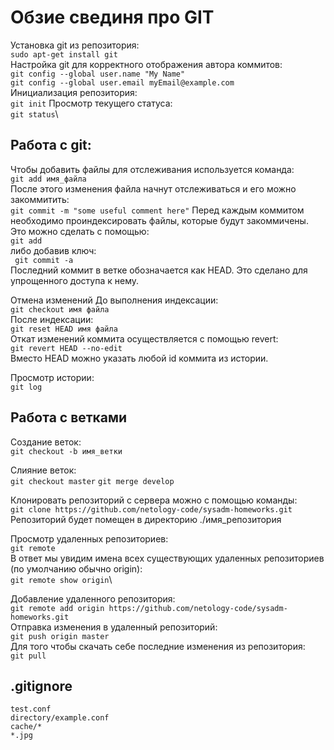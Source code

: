 # Обзие свединя про GIT
Установка git из репозитория:\
`sudo apt-get install git`\
Настройка git для корректного отображения автора коммитов:\
`git config --global user.name "My Name"`\
`git config --global user.email myEmail@example.com`\
Инициализация репозитория:\
`git init`
Просмотр текущего статуса:\
`git status`\

## Работа с git:
Чтобы добавить файлы для отслеживания используется команда:\
`git add имя_файла`\
После этого изменения файла начнут отслеживаться и его можно закоммитить:\
`git commit -m "some useful comment here"`
Перед каждым коммитом необходимо проиндексировать файлы, которые будут закоммичены. Это можно сделать с помощью:\
`git add`\
либо добавив ключ:\
` git commit -a`\
Последний коммит в ветке обозначается как HEAD. Это сделано для упрощенного доступа к нему.


Отмена изменений До выполнения индексации:\
`git checkout имя файла`\
После индексации:\
`git reset HEAD имя файла`\
Откат изменений коммита осуществляется с помощью revert:\
`git revert HEAD --no-edit`\
Вместо HEAD можно указать любой id коммита из истории.

Просмотр истории:\
`git log`

## Работа с ветками
Создание веток:\
`git checkout -b имя_ветки`

Слияние веток:\
`git checkout master`
`git merge develop`

Клонировать репозиторий с сервера можно с помощью команды:\
`git clone https://github.com/netology-code/sysadm-homeworks.git`\
Репозиторий будет помещен в директорию ./имя_репозитория

Просмотр удаленных репозиториев:\
`git remote`\
В ответ мы увидим имена всех существующих удаленных репозиториев (по умолчанию обычно origin):\
`git remote show origin`\



Добавление удаленного репозитория:\
`git remote add origin https://github.com/netology-code/sysadm-homeworks.git`\
Отправка изменения в удаленный репозиторий:\
`git push origin master`\
Для того чтобы скачать себе последние изменения из репозитория:\
`git pull`

## .gitignore
```
test.conf
directory/example.conf
cache/*
*.jpg
```
